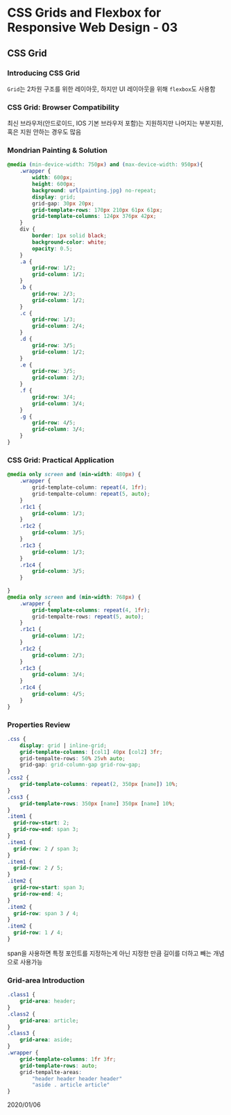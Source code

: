 # CSS Grids and Flexbox for Responsive Web Design - 03

## CSS Grid

### Introducing CSS Grid

`Grid`는 2차원 구조를 위한 레이아웃,  하지만 UI 레이아웃을 위해 `flexbox`도 사용함

### CSS Grid: Browser Compatibility

최신 브라우저(안드로이드, IOS 기본 브라우저 포함)는 지원하지만 나머지는 부분지원, 혹은 지원 안하는 경우도 많음

### Mondrian Painting & Solution

```css
@media (min-device-width: 750px) and (max-device-width: 950px){
    .wrapper {
        width: 600px;
        height: 600px;
        background: url(painting.jpg) no-repeat;
        display: grid;
        grid-gap: 30px 20px;
        grid-template-rows: 170px 210px 61px 61px;
        grid-template-columns: 124px 376px 42px;
    }
    div {
        border: 1px solid black;
        background-color: white;
        opacity: 0.5;
    }
    .a {
        grid-row: 1/2;
        grid-column: 1/2;
    }
    .b {
        grid-row: 2/3;
        grid-column: 1/2;
    }
    .c {
        grid-row: 1/3;
        grid-column: 2/4;
    }
    .d {
        grid-row: 3/5;
        grid-column: 1/2;
    }
    .e {
        grid-row: 3/5;
        grid-column: 2/3;
    }
    .f {
        grid-row: 3/4;
        grid-column: 3/4;
    }
    .g {
        grid-row: 4/5;
        grid-column: 3/4;
    }
}
```



### CSS Grid: Practical Application

```css
@media only screen and (min-width: 480px) {
    .wrapper {
        grid-template-column: repeat(4, 1fr);
        grid-tempalte-column: repeat(5, auto);
    }
    .r1c1 {
        grid-column: 1/3;
    }
    .r1c2 {
        grid-column: 3/5;
    }
    .r1c3 {
        grid-column: 1/3;
    }
    .r1c4 {
        grid-column: 3/5;
    }    
    
}
@media only screen and (min-width: 768px) {
    .wrapper {
        grid-template-columns: repeat(4, 1fr);
        grid-tempalte-rows: repeat(5, auto);
    }
    .r1c1 {
        grid-column: 1/2;
    }
    .r1c2 {
        grid-column: 2/3;
    }
    .r1c3 {
        grid-column: 3/4;
    }
    .r1c4 {
        grid-column: 4/5;
    }    
}
```



### Properties Review

```css
.css {
    display: grid | inline-grid;
    grid-template-columns: [col1] 40px [col2] 3fr;
    grid-tempalte-rows: 50% 25vh auto;
    grid-gap: grid-column-gap grid-row-gap;
}
.css2 {    
    grid-template-columns: repeat(2, 350px [name]) 10%;
}
.css3 {
    grid-template-rows: 350px [name] 350px [name] 10%;
}
.item1 {
  grid-row-start: 2;
  grid-row-end: span 3;
}
.item1 {
  grid-row: 2 / span 3;
}
.item1 {
  grid-row: 2 / 5;
}
.item2 {
  grid-row-start: span 3;
  grid-row-end: 4;
}
.item2 {
  grid-row: span 3 / 4;
}
.item2 {
  grid-row: 1 / 4;
}
```

span을 사용하면 특정 포인트를 지정하는게 아닌 지정한 만큼 길이를 더하고 빼는 개념으로 사용가능



### Grid-area Introduction

```css
.class1 {
    grid-area: header;
}
.class2 {
    grid-area: article;
}
.class3 {
    grid-area: aside;
}
.wrapper {
    grid-template-columns: 1fr 3fr;
    grid-template-rows: auto;
    grid-tempalte-areas:
        "header header header header"
        "aside . article article"
}
```



2020/01/06

